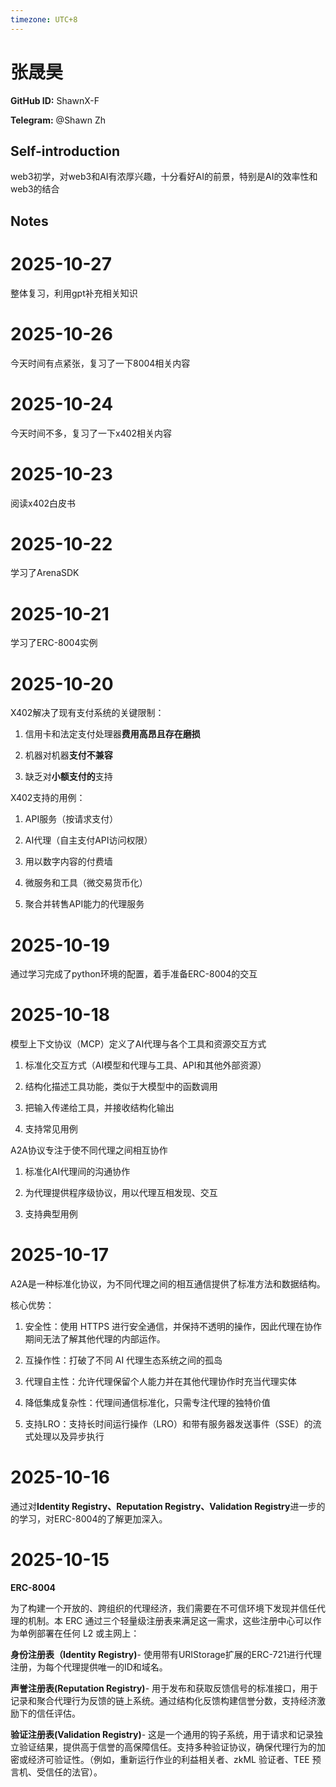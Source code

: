 ```yaml
---
timezone: UTC+8
---
```


# 张晟昊

**GitHub ID:** ShawnX-F

**Telegram:** @Shawn Zh

## Self-introduction

web3初学，对web3和AI有浓厚兴趣，十分看好AI的前景，特别是AI的效率性和web3的结合

## Notes
<!-- Content_START -->
# 2025-10-27
<!-- DAILY_CHECKIN_2025-10-27_START -->
整体复习，利用gpt补充相关知识
<!-- DAILY_CHECKIN_2025-10-27_END -->

# 2025-10-26
<!-- DAILY_CHECKIN_2025-10-26_START -->

今天时间有点紧张，复习了一下8004相关内容
<!-- DAILY_CHECKIN_2025-10-26_END -->

# 2025-10-24
<!-- DAILY_CHECKIN_2025-10-24_START -->


今天时间不多，复习了一下x402相关内容
<!-- DAILY_CHECKIN_2025-10-24_END -->

# 2025-10-23
<!-- DAILY_CHECKIN_2025-10-23_START -->



阅读x402白皮书
<!-- DAILY_CHECKIN_2025-10-23_END -->

# 2025-10-22
<!-- DAILY_CHECKIN_2025-10-22_START -->




学习了ArenaSDK
<!-- DAILY_CHECKIN_2025-10-22_END -->

# 2025-10-21
<!-- DAILY_CHECKIN_2025-10-21_START -->





学习了ERC-8004实例
<!-- DAILY_CHECKIN_2025-10-21_END -->

# 2025-10-20
<!-- DAILY_CHECKIN_2025-10-20_START -->







X402解决了现有支付系统的关键限制：

1.  信用卡和法定支付处理器**费用高昂且存在磨损**
    
2.  机器对机器**支付不兼容**
    
3.  缺乏对**小额支付的**支持
    

X402支持的用例：

1.  API服务（按请求支付）
    
2.  AI代理（自主支付API访问权限）
    
3.  用以数字内容的付费墙
    
4.  微服务和工具（微交易货币化）
    
5.  聚合并转售API能力的代理服务
<!-- DAILY_CHECKIN_2025-10-20_END -->

# 2025-10-19
<!-- DAILY_CHECKIN_2025-10-19_START -->








通过学习完成了python环境的配置，着手准备ERC-8004的交互
<!-- DAILY_CHECKIN_2025-10-19_END -->

# 2025-10-18
<!-- DAILY_CHECKIN_2025-10-18_START -->









模型上下文协议（MCP）定义了AI代理与各个工具和资源交互方式

1.  标准化交互方式（AI模型和代理与工具、API和其他外部资源）
    
2.  结构化描述工具功能，类似于大模型中的函数调用
    
3.  把输入传递给工具，并接收结构化输出
    
4.  支持常见用例
    

A2A协议专注于使不同代理之间相互协作

1.  标准化AI代理间的沟通协作
    
2.  为代理提供程序级协议，用以代理互相发现、交互
    
3.  支持典型用例
<!-- DAILY_CHECKIN_2025-10-18_END -->

# 2025-10-17
<!-- DAILY_CHECKIN_2025-10-17_START -->










A2A是一种标准化协议，为不同代理之间的相互通信提供了标准方法和数据结构。

核心优势：

1.  安全性：使用 HTTPS 进行安全通信，并保持不透明的操作，因此代理在协作期间无法了解其他代理的内部运作。
    
2.  互操作性：打破了不同 AI 代理生态系统之间的孤岛
    
3.  代理自主性：允许代理保留个人能力并在其他代理协作时充当代理实体
    
4.  降低集成复杂性：代理间通信标准化，只需专注代理的独特价值
    
5.  支持LRO：支持长时间运行操作（LRO）和带有服务器发送事件（SSE）的流式处理以及异步执行
<!-- DAILY_CHECKIN_2025-10-17_END -->

# 2025-10-16
<!-- DAILY_CHECKIN_2025-10-16_START -->











通过对**Identity Registry、Reputation Registry、Validation Registry**进一步的的学习，对ERC-8004的了解更加深入。
<!-- DAILY_CHECKIN_2025-10-16_END -->

# 2025-10-15
<!-- DAILY_CHECKIN_2025-10-15_START -->












**ERC-8004**

为了构建一个开放的、跨组织的代理经济，我们需要在不可信环境下发现并信任代理的机制。本 ERC 通过三个轻量级注册表来满足这一需求，这些注册中心可以作为单例部署在任何 L2 或主网上：

**身份注册表（Identity Registry)**\- 使用带有URIStorage扩展的ERC-721进行代理注册，为每个代理提供唯一的ID和域名。

**声誉注册表(Reputation Registry)**\- 用于发布和获取反馈信号的标准接口，用于记录和聚合代理行为反馈的链上系统。通过结构化反馈构建信誉分数，支持经济激励下的信任评估。

**验证注册表(Validation Registry)**\- 这是一个通用的钩子系统，用于请求和记录独立验证结果，提供高于信誉的高保障信任。支持多种验证协议，确保代理行为的加密或经济可验证性。（例如，重新运行作业的利益相关者、zkML 验证者、TEE 预言机、受信任的法官）。
<!-- DAILY_CHECKIN_2025-10-15_END -->
<!-- Content_END -->
